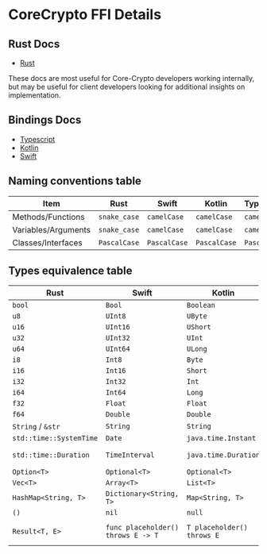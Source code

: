 # CoreCrypto FFI Details

## Rust Docs

- [Rust](/core-crypto/main/rust/core_crypto/)

These docs are most useful for Core-Crypto developers working internally, but may be useful for client developers looking for additional insights on implementation.

## Bindings Docs

- [Typescript](/core-crypto/main/typescript)
- [Kotlin](/core-crypto/main/kotlin)
- [Swift](/core-crypto/main/swift)

## Naming conventions table

| Item                | Rust         | Swift        | Kotlin       | TypeScript   |
|---------------------|--------------|--------------|--------------|--------------|
| Methods/Functions   | `snake_case` | `camelCase`  | `camelCase`  | `camelCase`  |
| Variables/Arguments | `snake_case` | `camelCase`  | `camelCase`  | `camelCase`  |
| Classes/Interfaces  | `PascalCase` | `PascalCase` | `PascalCase` | `PascalCase` |


## Types equivalence table

| Rust                    | Swift                              | Kotlin                     | TypeScript                               |
|-------------------------|------------------------------------|----------------------------|------------------------------------------|
| `bool`                  | `Bool`                             | `Boolean`                  | `boolean`                                |
| `u8`                    | `UInt8`                            | `UByte`                    | `number`                                 |
| `u16`                   | `UInt16`                           | `UShort`                   | `number`                                 |
| `u32`                   | `UInt32`                           | `UInt`                     | `number`                                 |
| `u64`                   | `UInt64`                           | `ULong`                    | `number`                                 |
| `i8`                    | `Int8`                             | `Byte`                     | `number`                                 |
| `i16`                   | `Int16`                            | `Short`                    | `number`                                 |
| `i32`                   | `Int32`                            | `Int`                      | `number`                                 |
| `i64`                   | `Int64`                            | `Long`                     | `number`                                 |
| `f32`                   | `Float`                            | `Float`                    | `number`                                 |
| `f64`                   | `Double`                           | `Double`                   | `number`                                 |
| `String` / `&str`       | `String`                           | `String`                   | `string`                                 |
| `std::time::SystemTime` | `Date`                             | `java.time.Instant`        | `Date`                                   |
| `std::time::Duration`   | `TimeInterval`                     | `java.time.Duration`       | `number` (in milliseconds)               |
| `Option<T>`             | `Optional<T>`                      | `Optional<T>`              | `T?`                                     |
| `Vec<T>`                | `Array<T>`                         | `List<T>`                  | `Array<T>`                               |
| `HashMap<String, T>`    | `Dictionary<String, T>`            | `Map<String, T>`           | `Record<string, T>`                      |
| `()`                    | `nil`                              | `null`                     | `null`                                   |
| `Result<T, E>`          | `func placeholder() throws E -> T` | `T placeholder() throws E` | `function placeholder(): T // @throws E` |
